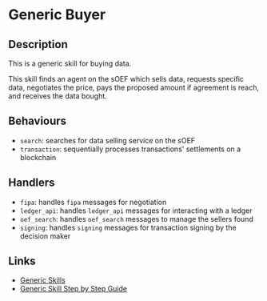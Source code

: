 # Generic Buyer

## Description

This is a generic skill for buying data.

This skill finds an agent on the sOEF which sells data, requests specific data, negotiates the price, pays the proposed amount if agreement is reach, and receives the data bought.

## Behaviours

- `search`: searches for data selling service on the sOEF
- `transaction`: sequentially processes transactions' settlements on a blockchain

## Handlers

- `fipa`: handles `fipa` messages for negotiation
- `ledger_api`: handles `ledger_api` messages for interacting with a ledger
- `oef_search`: handles `oef_search` messages to manage the sellers found
- `signing`: handles `signing` messages for transaction signing by the decision maker

## Links

- <a href="https://docs.fetch.ai/aea/generic-skills/" target="_blank">Generic Skills</a>
- <a href="https://docs.fetch.ai/aea/generic-skills-step-by-step/" target="_blank">Generic Skill Step by Step Guide</a>
